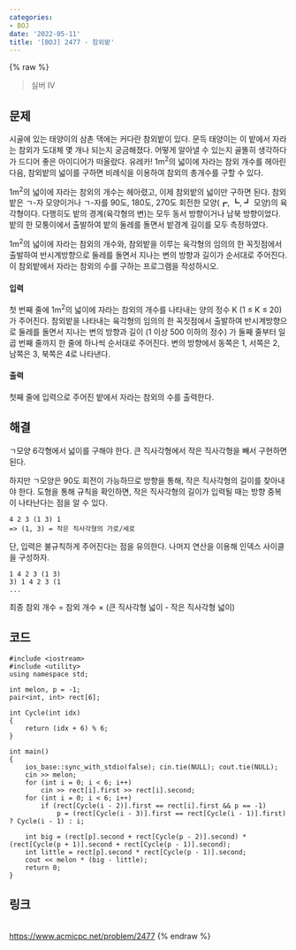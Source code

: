 ```yaml
---
categories:
- BOJ
date: '2022-05-11'
title: '[BOJ] 2477 - 참외밭'
---
```


{% raw %}
> 실버 IV<br>

## 문제
시골에 있는 태양이의 삼촌 댁에는 커다란 참외밭이 있다. 문득 태양이는 이 밭에서 자라는 참외가 도대체 몇 개나 되는지 궁금해졌다. 어떻게 알아낼 수 있는지 골똘히 생각하다가 드디어 좋은 아이디어가 떠올랐다. 유레카! 1m<sup>2</sup>의 넓이에 자라는 참외 개수를 헤아린 다음, 참외밭의 넓이를 구하면 비례식을 이용하여 참외의 총개수를 구할 수 있다.

1m<sup>2</sup>의 넓이에 자라는 참외의 개수는 헤아렸고, 이제 참외밭의 넓이만 구하면 된다. 참외밭은 ㄱ-자 모양이거나 ㄱ-자를 90도, 180도, 270도 회전한 모양(┏, ┗, ┛ 모양)의 육각형이다. 다행히도 밭의 경계(육각형의 변)는 모두 동서 방향이거나 남북 방향이었다. 밭의 한 모퉁이에서 출발하여 밭의 둘레를 돌면서 밭경계 길이를 모두 측정하였다.

1m<sup>2</sup>의 넓이에 자라는 참외의 개수와, 참외밭을 이루는 육각형의 임의의 한 꼭짓점에서 출발하여 반시계방향으로 둘레를 돌면서 지나는 변의 방향과 길이가 순서대로 주어진다. 이 참외밭에서 자라는 참외의 수를 구하는 프로그램을 작성하시오.

#### 입력
첫 번째 줄에 1m<sup>2</sup>의 넓이에 자라는 참외의 개수를 나타내는 양의 정수 K (1 ≤ K ≤ 20)가 주어진다. 참외밭을 나타내는 육각형의 임의의 한 꼭짓점에서 출발하여 반시계방향으로 둘레를 돌면서 지나는 변의 방향과 길이 (1 이상 500 이하의 정수) 가 둘째 줄부터 일곱 번째 줄까지 한 줄에 하나씩 순서대로 주어진다. 변의 방향에서 동쪽은 1, 서쪽은 2, 남쪽은 3, 북쪽은 4로 나타낸다.

#### 출력
첫째 줄에 입력으로 주어진 밭에서 자라는 참외의 수를 출력한다.

## 해결
ㄱ모양 6각형에서 넓이를 구해야 한다. 큰 직사각형에서 작은 직사각형을 빼서 구현하면 된다.

하지만 ㄱ모양은 90도 회전이 가능하므로 방향을 통해, 작은 직사각형의 길이를 찾아내야 한다. 도형을 통해 규칙을 확인하면, 작은 직사각형의 길이가 입력될 때는 방향 중복이 나타난다는 점을 알 수 있다.
```
4 2 3 (1 3) 1
=> (1, 3) = 작은 직사각형의 가로/세로
```
단, 입력은 불규칙하게 주어진다는 점을 유의한다. 나머지 연산을 이용해 인덱스 사이클을 구성하자.
```
1 4 2 3 (1 3)
3) 1 4 2 3 (1 
...
```
최종 참외 개수 = 참외 개수 × (큰 직사각형 넓이 - 작은 직사각형 넓이)

## 코드
```
#include <iostream>
#include <utility>
using namespace std;

int melon, p = -1;
pair<int, int> rect[6];

int Cycle(int idx)
{
	return (idx + 6) % 6;
}

int main()
{
	ios_base::sync_with_stdio(false); cin.tie(NULL); cout.tie(NULL);
	cin >> melon;
	for (int i = 0; i < 6; i++)
		cin >> rect[i].first >> rect[i].second;
	for (int i = 0; i < 6; i++)
		if (rect[Cycle(i - 2)].first == rect[i].first && p == -1)
			p = (rect[Cycle(i - 3)].first == rect[Cycle(i - 1)].first) ? Cycle(i - 1) : i;

	int big = (rect[p].second + rect[Cycle(p - 2)].second) * (rect[Cycle(p + 1)].second + rect[Cycle(p - 1)].second);
	int little = rect[p].second * rect[Cycle(p - 1)].second;
	cout << melon * (big - little);
	return 0;
}
```

## 링크
<br>https://www.acmicpc.net/problem/2477
{% endraw %}